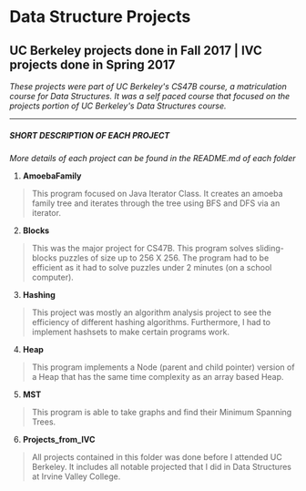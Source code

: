 # Data Structure Projects

UC Berkeley projects done in Fall 2017 | IVC projects done in Spring 2017 
-------------


*These projects were part of UC Berkeley's CS47B course, a matriculation course for Data Structures. It was a self paced course that focused on the projects portion of UC Berkeley's Data Structures course.*

************************************************

##### SHORT DESCRIPTION OF EACH PROJECT  #####

*More details of each project can be found in the README.md of each folder*

1) **AmoebaFamily**
> This program focused on Java Iterator Class. It creates an amoeba family tree and iterates through the tree using BFS and DFS via an iterator. 

2) **Blocks**
> This was the major project for CS47B. This program solves sliding-blocks puzzles of size up to 256 X 256. The program had to be efficient as it had to solve puzzles under 2 minutes (on a school computer). 

3) **Hashing**
> This project was mostly an algorithm analysis project to see the efficiency of different hashing algorithms. Furthermore, I had to implement hashsets to make certain programs work.

4) **Heap**
> This program implements a Node (parent and child pointer) version of a Heap that has the same time complexity as an array based Heap.

5) **MST**
> This program is able to take graphs and find their Minimum Spanning Trees.

6) **Projects_from_IVC**
> All projects contained in this folder was done before I attended UC Berkeley. It includes all notable projected that I did in Data Structures at Irvine Valley College. 



